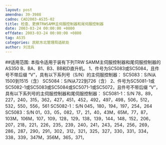 ```yaml
---
layout: post
amendno: 39-3988
cadno: CAD2003-AS35-02
title: 检查、更换TRWSAMM主伺服控制器和尾伺服控制器
date: 2003-03-24 00:00:00 +0800
effdate: 2003-03-24 00:00:00 +0800
tag: AS35
categories: 民航东北管理局适航处
author: 刘沈兵
---
```


##适用范围:
本指令适用于装有下列TRW SAMM主伺服控制器和尾伺服控制器的AS350 B、BA、B1、B3、BB和D直升机。
1、件号为SC5083或SC5084，且件号不带后缀 “V”，具有以下系列号（S/N）的主伺服控制器：
SC5083：S/N从1500到1515（含）
SC5084：S/N从722到726（含）
2、件号为SC5081-1或SC5082-1或SC5083或SC5084或SC5071-1或SC5072，且件号不带后缀 “V”，具有以下系列号的主伺服控制器和尾伺服控制器：
SC5081-1：S/N 78，89，227，240，315，362，427，451，452，492，497，498，506，512，532，550，556，561
SC5082-1：S/N 045，180，194，197，254，264
SC5083：S/N 01，03，05，082，17，21，40，43M，65M，77，87，103M，106M，107，109，128，129，138，139，144，148，152，206，207，218，221，226，235，239，240，241，243，254，256，269，286，287，290，291，302，312，321，325，327，330，331，334，338，339，347M，356M，365，371，

